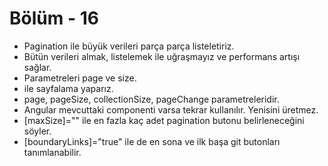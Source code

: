 #   Bölüm - 16


*   Pagination ile büyük verileri parça parça listeletiriz.
*   Bütün verileri almak, listelemek ile uğraşmayız ve performans artışı sağlar.
*   Parametreleri page ve size.
*   <ngb-pagination></ngb-pagination> ile sayfalama yaparız.
*   page, pageSize, collectionSize, pageChange parametreleridir.
*   Angular mevcuttaki componenti varsa tekrar kullanılır. Yenisini üretmez.
*   [maxSize]="" ile en fazla kaç adet pagination butonu belirleneceğini söyler.
*   [boundaryLinks]="true" ile de en sona ve ilk başa git butonları tanımlanabilir.
